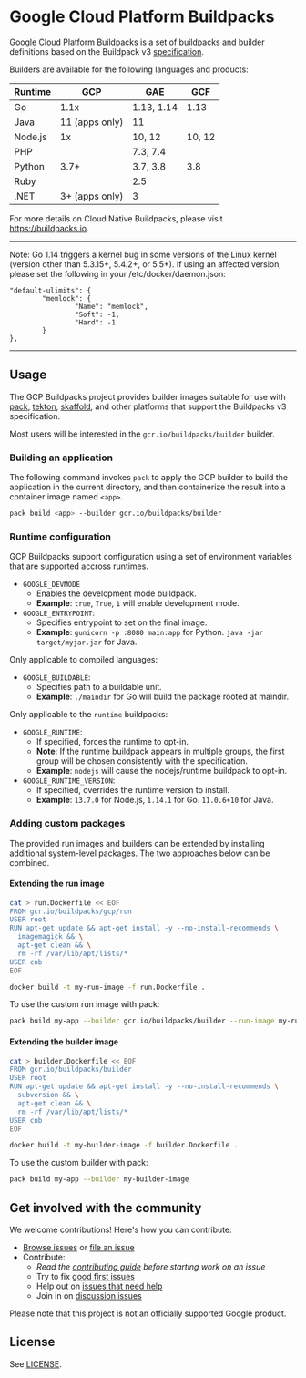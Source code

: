 # Google Cloud Platform Buildpacks

Google Cloud Platform Buildpacks is a set of buildpacks and builder definitions
based on the Buildpack v3 [specification](https://github.com/buildpacks/spec).

Builders are available for the following languages and products:

|Runtime|GCP           |GAE       |GCF   |
|-------|--------------|----------|------|
|Go     |1.1x          |1.13, 1.14|1.13  |
|Java   |11 (apps only)|11        |      |
|Node.js|1x            |10, 12    |10, 12|
|PHP    |              |7.3, 7.4  |      |
|Python |3.7+          |3.7, 3.8  |3.8   |
|Ruby   |              |2.5       |      |
|.NET   |3+ (apps only)|3         |      |


For more details on Cloud Native Buildpacks, please visit https://buildpacks.io.

----

Note: Go 1.14 triggers a kernel bug in some versions of the Linux kernel
(version other than 5.3.15+, 5.4.2+, or 5.5+). If using an affected version,
please set the following in your /etc/docker/daemon.json:

```
"default-ulimits": {
        "memlock": {
                "Name": "memlock",
                "Soft": -1,
                "Hard": -1
        }
},
```

----

## Usage

The GCP Buildpacks project provides builder images suitable for use
with
[pack](https://github.com/buildpacks/pack),
[tekton](https://github.com/tektoncd/catalog/tree/master/buildpacks),
[skaffold](https://github.com/GoogleContainerTools/skaffold/tree/master/examples/buildpacks),
and other platforms that support the Buildpacks v3 specification.

Most users will be
interested in the `gcr.io/buildpacks/builder` builder.

### Building an application

The following command invokes `pack` to apply the GCP builder to build
the application in the current directory, and then containerize the result
into a container image named `<app>`.

```bash
pack build <app> --builder gcr.io/buildpacks/builder
```

### Runtime configuration

GCP Buildpacks support configuration using a set of environment
variables that are supported accross runtimes.

* `GOOGLE_DEVMODE`
  * Enables the development mode buildpack.
  * **Example**: `true`, `True`, `1` will enable development mode.
* `GOOGLE_ENTRYPOINT`:
  * Specifies entrypoint to set on the final image.
  * **Example**: `gunicorn -p :8080 main:app` for Python. `java -jar target/myjar.jar` for Java.

Only applicable to compiled languages:

* `GOOGLE_BUILDABLE`:
  * Specifies path to a buildable unit.
  * **Example**: `./maindir` for Go will build the package rooted at maindir.

Only applicable to the `runtime` buildpacks:

* `GOOGLE_RUNTIME`:
  * If specified, forces the runtime to opt-in.
  * **Note**: If the runtime buildpack appears in multiple groups, the first group
    will be chosen consistently with the specification.
  * **Example**: `nodejs` will cause the nodejs/runtime buildpack to opt-in.
* `GOOGLE_RUNTIME_VERSION`:
  * If specified, overrides the runtime version to install.
  * **Example**: `13.7.0` for Node.js, `1.14.1` for Go. `11.0.6+10` for Java.

### Adding custom packages

The provided run images and builders can be extended by installing additional
system-level packages. The two approaches below can be combined.

#### Extending the run image

```bash
cat > run.Dockerfile << EOF
FROM gcr.io/buildpacks/gcp/run
USER root
RUN apt-get update && apt-get install -y --no-install-recommends \
  imagemagick && \
  apt-get clean && \
  rm -rf /var/lib/apt/lists/*
USER cnb
EOF

docker build -t my-run-image -f run.Dockerfile .
```

To use the custom run image with pack:

```bash
pack build my-app --builder gcr.io/buildpacks/builder --run-image my-run-image
```

#### Extending the builder image

```bash
cat > builder.Dockerfile << EOF
FROM gcr.io/buildpacks/builder
USER root
RUN apt-get update && apt-get install -y --no-install-recommends \
  subversion && \
  apt-get clean && \
  rm -rf /var/lib/apt/lists/*
USER cnb
EOF

docker build -t my-builder-image -f builder.Dockerfile .
```

To use the custom builder with pack:

```bash
pack build my-app --builder my-builder-image
```


## Get involved with the community

We welcome contributions! Here's how you can contribute:

* [Browse issues](https://github.com/GoogleCloudPlatform/buildpacks/issues) or [file an issue](https://github.com/GoogleCloudPlatform/buildpacks/issues/new)
* Contribute:
  * *Read the [contributing guide](https://github.com/GoogleCloudPlatform/buildpacks/blob/master/CONTRIBUTING.md) before starting work on an issue*
  * Try to fix [good first issues](https://github.com/GoogleCloudPlatform/buildpacks/labels/good%20first%20issue)
  * Help out on [issues that need help](https://github.com/GoogleCloudPlatform/buildpacks/labels/help%20wanted)
  * Join in on [discussion issues](https://github.com/GoogleCloudPlatform/buildpacks/labels/discuss)
<!--  * Read the [style guide] -->

Please note that this project is not an officially supported Google product.

## License

See [LICENSE](LICENSE).


